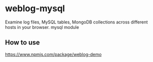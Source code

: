 # weblog-mysql

Examine log files, MySQL tables, MongoDB collections across different hosts in your browser.
mysql module

## How to use

https://www.npmjs.com/package/weblog-demo
